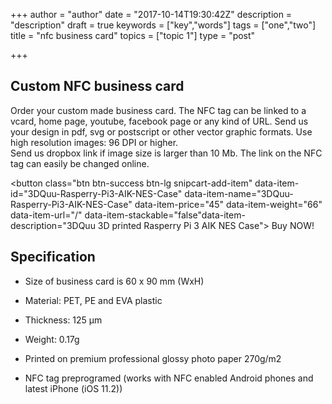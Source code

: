 +++
author = "author"
date = "2017-10-14T19:30:42Z"
description = "description"
draft = true
keywords = ["key","words"]
tags = ["one","two"]
title = "nfc business card"
topics = ["topic 1"]
type = "post"

+++
## Custom NFC business card
Order your custom made business card. The NFC tag can be linked to a vcard, home page, youtube, facebook page or any kind of URL. 
Send us your design in pdf, svg or postscript or other vector graphic formats. Use high resolution images: 96 DPI or higher.  
Send us dropbox link if image size is larger than 10 Mb.
The link on the NFC tag can easily be changed online.

<button class="btn btn-success btn-lg snipcart-add-item" data-item-id="3DQuu-Rasperry-Pi3-AIK-NES-Case" data-item-name="3DQuu-Rasperry-Pi3-AIK-NES-Case" data-item-price="45" data-item-weight="66" data-item-url="/" data-item-stackable="false"data-item-description="3DQuu 3D printed Rasperry Pi 3 AIK NES Case">
Buy NOW!
</button>

## Specification
 - Size of business card is 60 x 90 mm (WxH)

 - Material: PET, PE and EVA plastic

 - Thickness: 125 µm

 - Weight: 0.17g

 - Printed on premium professional glossy photo paper 270g/m2

 - NFC tag preprogramed (works with NFC enabled Android phones and latest iPhone (iOS 11.2))
